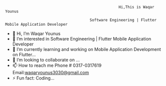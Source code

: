                                                        Hi,This is Waqar Younus 
                                                       
                                          Software Engineering | Flutter Mobile Application Developer


- 👋 Hi, I’m Waqar Younus
- 👀 I’m interested in Software Engineering | Flutter Mobile Application Developer
- 🌱 I’m currently learning and working on Mobile Application Development on Flutter...
- 💞️ I’m looking to collaborate on ...
- 📫 How to reach me Phone # 0317-0317619 Email:waqaryounus3030@gmail.com
- ⚡ Fun fact: Coding...

<!---
Waqar3030/Waqar3030 is a ✨ special ✨ repository because its `README.md` (this file) appears on your GitHub profile.
You can click the Preview link to take a look at your changes.
--->
